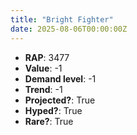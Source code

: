 ```yaml
---
title: "Bright Fighter"
date: 2025-08-06T00:00:00Z
---
```

- **RAP**: 3477
- **Value**: -1
- **Demand level**: -1
- **Trend**: -1
- **Projected?**: True
- **Hyped?**: True
- **Rare?**: True
